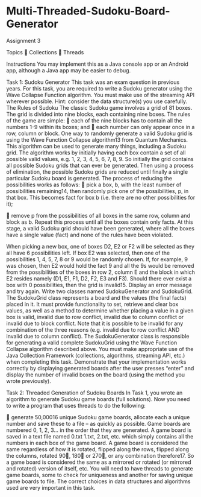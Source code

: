 # Multi-Threaded-Sudoku-Board-Generator

Assignment 3

Topics
 Collections
 Threads

Instructions
You may implement this as a Java console app or an Android app, although a Java app may be easier to debug.

Task 1: Sudoku Generator
This task was an exam question in previous years.
For this task, you are required to write a Sudoku generator using the Wave Collapse Function algorithm. You must make use of the streaming API wherever possible.
Hint: consider the data structure(s) you use carefully.
The Rules of Sudoku
The classic Sudoku game involves a grid of 81 boxes. The grid is divided into nine blocks, each containing nine boxes.
The rules of the game are simple:
 each of the nine blocks has to contain all the numbers 1-9 within its boxes; and
 each number can only appear once in a row, column or block.
One way to randomly generate a valid Sudoku grid is using the Wave Function Collapse algorithm13 from Quantum Mechanics. This algorithm can be used to generate many things, including a Sudoku grid.
The algorithm works by initially having each box contain a set of all possible valid values, e.g. 1, 2, 3, 4, 5, 6, 7, 8, 9. So initially the grid contains all possible Sudoku grids that can ever be generated.
Then using a process of elimination, the possible Sudoku grids are reduced until finally a single particular Sudoku board is generated.
The process of reducing the possibilities works as follows:
 pick a box, b, with the least number of possibilities remaining14, then randomly pick one of the possibilities, p, in that box. This becomes fact for box b (i.e. there are no other possibilities for it);

 remove p from the possibilities of all boxes in the same row, column and block as b.
Repeat this process until all the boxes contain only facts.
At this stage, a valid Sudoku grid should have been generated, where all the boxes have a single value (fact) and none of the rules have been violated.

When picking a new box, one of boxes D2, E2 or F2 will be selected as they all have 6 possibilities left. If box E2 was selected, then one of the possibilities 1, 4, 5, 7, 8 or 9 would be randomly chosen. If, for example, 9 was chosen, then E2 would hold the fact 9 and all the 9s would be removed from the possibilities of the boxes in row 2, column E and the block in which E2 resides namely (D1, E1, F1, D2, F2, E3 and F3).
Should there ever exist a box with 0 possibilities, then the grid is invalid15. Display an error message and try again.
Write two classes named SudokuGenerator and SudokuGrid.
The SudokuGrid class represents a board and the values (the final facts) placed in it. It must provide functionality to set, retrieve and clear box values, as well as a method to determine whether placing a value in a given box is valid, invalid due to row conflict, invalid due to column conflict or invalid due to block conflict. Note that it is possible to be invalid for any combination of the three reasons (e.g. invalid due to row conflict AND invalid due to column conflict).
The SudokuGenerator class is responsible for generating a valid complete SudokuGrid using the Wave Function Collapse algorithm described above.
You must make appropriate use of the Java Collection Framework (collections, algorithms, streaming API, etc.) when completing this task.
Demonstrate that your implementation works correctly by displaying generated boards after the user presses “enter” and display the number of invalid boxes on the board (using the method you wrote previously).

Task 2: Threaded Generation of Sudoku Boards
In Task 1, you wrote an algorithm to generate Sudoku game boards (full solutions). Now you need to write a program that uses threads to do the following:

 generate 50,00016 unique Sudoku game boards, allocate each a unique number and save these to a file – as quickly as possible.
Game boards are numbered 0, 1, 2, 3… in the order that they are generated. A game board is saved in a text file named 0.txt 1.txt, 2.txt, etc. which simply contains all the numbers in each box of the game board.
A game board is considered the same regardless of how it is rotated, flipped along the rows, flipped along the columns, rotated 90, 180 or 270, or any combination therefore17. So a game board is considered the same as a mirrored or rotated (or mirrored and rotated) version of itself, etc.
You will need to have threads to generate game boards, some to check for uniqueness and another for saving unique game boards to file.
The correct choices in data structures and algorithms used are very important in this task.
